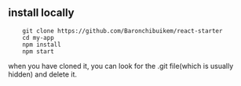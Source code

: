 ## install locally

        git clone https://github.com/Baronchibuikem/react-starter
        cd my-app
        npm install
        npm start


when you have cloned it, you can look for the .git file(which is usually hidden) and delete it.